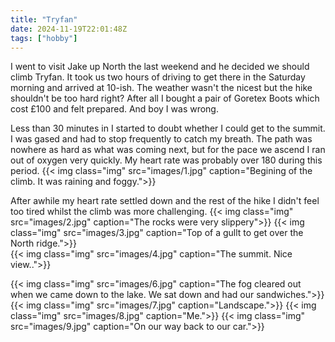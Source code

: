 ```yaml
---
title: "Tryfan"
date: 2024-11-19T22:01:48Z
tags: ["hobby"]
---
```


I went to visit Jake up North the last weekend and he decided we should climb Tryfan. It took us two hours of driving to get there in the Saturday morning and arrived at 10-ish. The weather wasn't the nicest but the hike shouldn't be too hard right? After all I bought a pair of Goretex Boots which cost £100 and felt prepared. And boy I was wrong.

Less than 30 minutes in I started to doubt whether I could get to the summit. I was gased and had to stop frequently to catch my breath. The path was nowhere as hard as what was coming next, but for the pace we ascend I ran out of oxygen very quickly. My heart rate was probably over 180 during this period.
{{< img class="img" src="images/1.jpg" caption="Begining of the climb. It was raining and foggy.">}}


After awhile my heart rate settled down and the rest of the hike I didn't feel too tired whilst the climb was more challenging.
{{< img class="img" src="images/2.jpg" caption="The rocks were very slippery">}}
{{< img class="img" src="images/3.jpg" caption="Top of a gullt to get over the North ridge.">}}  
{{< img class="img" src="images/4.jpg" caption="The summit. Nice view..">}}

{{< img class="img" src="images/6.jpg" caption="The fog cleared out when we came down to the lake. We sat down and had our sandwiches.">}}
{{< img class="img" src="images/7.jpg" caption="Landscape.">}}
{{< img class="img" src="images/8.jpg" caption="Me.">}}
{{< img class="img" src="images/9.jpg" caption="On our way back to our car.">}}



